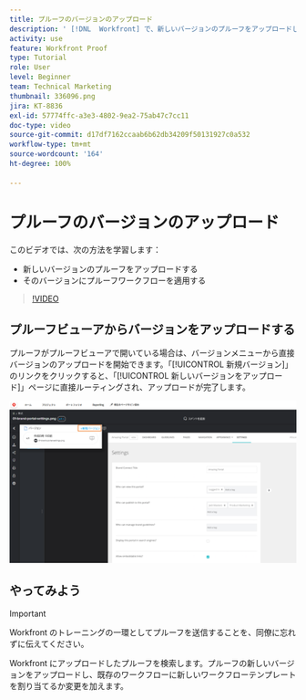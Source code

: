 ```yaml
---
title: プルーフのバージョンのアップロード
description: ' [!DNL  Workfront] で、新しいバージョンのプルーフをアップロードし、そのバージョンにプルーフワークフローを適用する方法について説明します。'
activity: use
feature: Workfront Proof
type: Tutorial
role: User
level: Beginner
team: Technical Marketing
thumbnail: 336096.png
jira: KT-8836
exl-id: 57774ffc-a3e3-4802-9ea2-75ab47c7cc11
doc-type: video
source-git-commit: d17df7162ccaab6b62db34209f50131927c0a532
workflow-type: tm+mt
source-wordcount: '164'
ht-degree: 100%

---
```


# プルーフのバージョンのアップロード

このビデオでは、次の方法を学習します：

* 新しいバージョンのプルーフをアップロードする
* そのバージョンにプルーフワークフローを適用する

>[!VIDEO](https://video.tv.adobe.com/v/336096/?quality=12&learn=on&enablevpops)

## プルーフビューアからバージョンをアップロードする

プルーフがプルーフビューアで開いている場合は、バージョンメニューから直接バージョンのアップロードを開始できます。「[!UICONTROL 新規バージョン]」のリンクをクリックすると、「[!UICONTROL 新しいバージョンをアップロード]」ページに直接ルーティングされ、アップロードが完了します。

![左上隅にバージョンメニューが展開され、「[!UICONTROL 新しいバージョン]」のリンクが強調表示されたプルーフビューアの画像](assets/upload-version-from-viewer.png)

## やってみよう

>[!IMPORTANT]
>
>Workfront のトレーニングの一環としてプルーフを送信することを、同僚に忘れずに伝えてください。

Workfront にアップロードしたプルーフを検索します。プルーフの新しいバージョンをアップロードし、既存のワークフローに新しいワークフローテンプレートを割り当てるか変更を加えます。

<!--
### Learn more 
* Create a new version of a proof
-->
